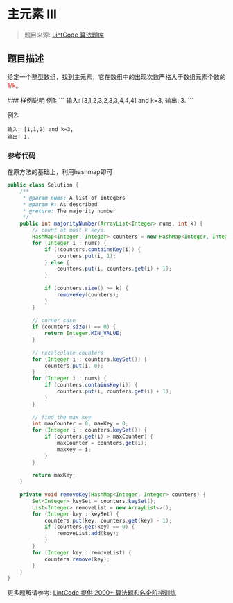 # 主元素 III
 > 题目来源: [LintCode 算法题库](https://www.lintcode.com/problem/majority-number-iii/?utm_source=sc-github-wzz)
 ## 题目描述
 <p>给定一个整型数组，找到主元素，它在数组中的出现次数严格大于数组元素个数的<font color="#e76363"><b>1/k</b></font>。<br></p>
 ### 样例说明
 例1:
```
输入: [3,1,2,3,2,3,3,4,4,4] and k=3, 
输出: 3.
```

例2:
```
输入: [1,1,2] and k=3, 
输出: 1.
```


 ### 参考代码
 在原方法的基础上，利用hashmap即可
```java
public class Solution {
    /**
     * @param nums: A list of integers
     * @param k: As described
     * @return: The majority number
     */
    public int majorityNumber(ArrayList<Integer> nums, int k) {
        // count at most k keys.
        HashMap<Integer, Integer> counters = new HashMap<Integer, Integer>();
        for (Integer i : nums) {
            if (!counters.containsKey(i)) {
                counters.put(i, 1);
            } else {
                counters.put(i, counters.get(i) + 1);
            }
            
            if (counters.size() >= k) {
                removeKey(counters);
            }
        }
        
        // corner case
        if (counters.size() == 0) {
            return Integer.MIN_VALUE;
        }
        
        // recalculate counters
        for (Integer i : counters.keySet()) {
            counters.put(i, 0);
        }
        for (Integer i : nums) {
            if (counters.containsKey(i)) {
                counters.put(i, counters.get(i) + 1);
            }
        }
        
        // find the max key
        int maxCounter = 0, maxKey = 0;
        for (Integer i : counters.keySet()) {
            if (counters.get(i) > maxCounter) {
                maxCounter = counters.get(i);
                maxKey = i;
            }
        }
        
        return maxKey;
    }
    
    private void removeKey(HashMap<Integer, Integer> counters) {
        Set<Integer> keySet = counters.keySet();
        List<Integer> removeList = new ArrayList<>();
        for (Integer key : keySet) {
            counters.put(key, counters.get(key) - 1);
            if (counters.get(key) == 0) {
                removeList.add(key);
            }
        }
        for (Integer key : removeList) {
            counters.remove(key);
        }
    }
}
```
 更多题解请参考: [LintCode 提供 2000+ 算法题和名企阶梯训练](https://www.lintcode.com/problem/?utm_source=sc-github-wzz)